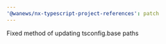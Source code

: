```yaml
---
'@wanews/nx-typescript-project-references': patch
---
```


Fixed method of updating tsconfig.base paths

